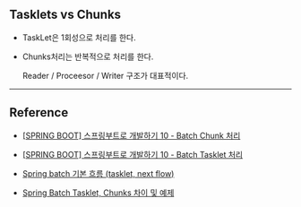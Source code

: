 



## Tasklets vs Chunks



* TaskLet은 1회성으로 처리를 한다.

* Chunks처리는 반복적으로 처리를 한다.

  Reader / Proceesor / Writer 구조가 대표적이다.









---


## Reference

* [[SPRING BOOT] 스프링부트로 개발하기 10 - Batch Chunk 처리](https://sunghs.tistory.com/95)

* [[SPRING BOOT] 스프링부트로 개발하기 10 - Batch Tasklet 처리](https://sunghs.tistory.com/96)

* [Spring batch 기본 흐름 (tasklet, next flow)](https://mycup.tistory.com/301)

* [Spring Batch Tasklet, Chunks 차이 및 예제](https://recordsoflife.tistory.com/54)
